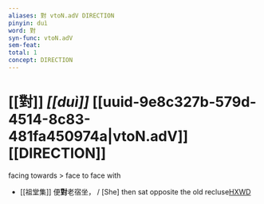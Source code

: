 ```yaml
---
aliases: 對 vtoN.adV DIRECTION
pinyin: duì
word: 對
syn-func: vtoN.adV
sem-feat: 
total: 1
concept: DIRECTION 
---
```

# [[對]] *[[duì]]*  [[uuid-9e8c327b-579d-4514-8c83-481fa450974a|vtoN.adV]] [[DIRECTION]]
facing towards > face to face with
 - [[祖堂集]] 便**對**老宿坐， / [She] then sat opposite the old recluse[HXWD](https://hxwd.org/textview.html?location=KR6q0002_Yan_003-1139a.40)